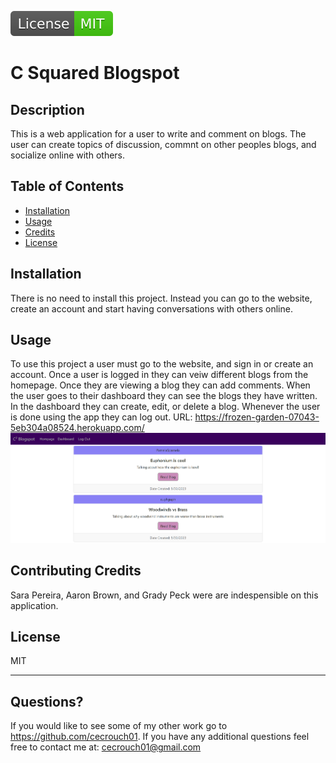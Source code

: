 ![Badge](./assets/badge.svg)
  # C Squared Blogspot

  ## Description
  This is a web application for a user to write and comment on blogs. The user can create topics of discussion, commnt on other peoples blogs, and socialize online with others.

  ## Table of Contents
  - [Installation](#installation)
  - [Usage](#usage)
  - [Credits](#contributing-credits)
  - [License](#license)

  ## Installation
  There is no need to install this project. Instead you can go to the website, create an account and start having conversations with others online.

  ## Usage
  To use this project a user must go to the website, and sign in or create an account. Once a user is logged in they can veiw different blogs  from the homepage. Once they are viewing a blog they can add comments. When the user goes to their dashboard they can see the blogs they have written. In the dashboard they can create, edit, or delete a blog. Whenever the user is done using the app they can log out. URL: https://frozen-garden-07043-5eb304a08524.herokuapp.com/
  ![Picture of C Squared Blog Spot deployed on the internet](./assets/frozen-garden-07043-5eb304a08524.herokuapp.com_.png)

  ## Contributing Credits
  Sara Pereira, Aaron Brown, and Grady Peck were are indespensible on this application.
      
  ## License

  MIT
 
  ---
  ## Questions?
  If you would like to see some of my other work go to https://github.com/cecrouch01.
  If you have any additional questions feel free to contact me at: cecrouch01@gmail.com
  